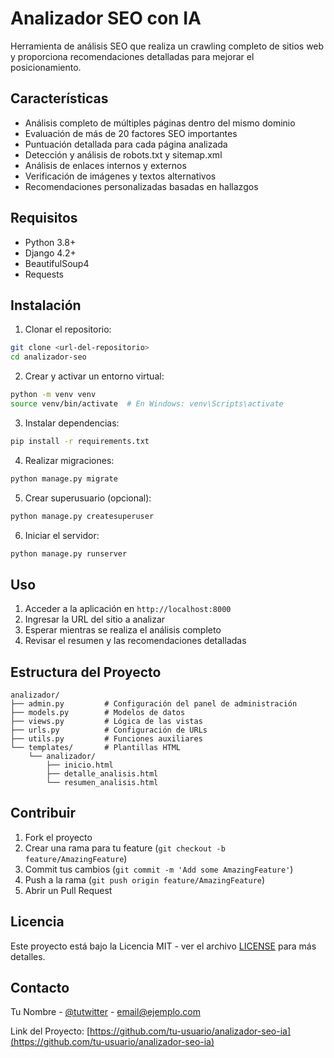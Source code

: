 # Analizador SEO con IA

Herramienta de análisis SEO que realiza un crawling completo de sitios web y proporciona recomendaciones detalladas para mejorar el posicionamiento.

## Características

- Análisis completo de múltiples páginas dentro del mismo dominio
- Evaluación de más de 20 factores SEO importantes
- Puntuación detallada para cada página analizada
- Detección y análisis de robots.txt y sitemap.xml
- Análisis de enlaces internos y externos
- Verificación de imágenes y textos alternativos
- Recomendaciones personalizadas basadas en hallazgos

## Requisitos

- Python 3.8+
- Django 4.2+
- BeautifulSoup4
- Requests

## Instalación

1. Clonar el repositorio:
```bash
git clone <url-del-repositorio>
cd analizador-seo
```

2. Crear y activar un entorno virtual:
```bash
python -m venv venv
source venv/bin/activate  # En Windows: venv\Scripts\activate
```

3. Instalar dependencias:
```bash
pip install -r requirements.txt
```

4. Realizar migraciones:
```bash
python manage.py migrate
```

5. Crear superusuario (opcional):
```bash
python manage.py createsuperuser
```

6. Iniciar el servidor:
```bash
python manage.py runserver
```

## Uso

1. Acceder a la aplicación en `http://localhost:8000`
2. Ingresar la URL del sitio a analizar
3. Esperar mientras se realiza el análisis completo
4. Revisar el resumen y las recomendaciones detalladas

## Estructura del Proyecto

```
analizador/
├── admin.py         # Configuración del panel de administración
├── models.py        # Modelos de datos
├── views.py         # Lógica de las vistas
├── urls.py          # Configuración de URLs
├── utils.py         # Funciones auxiliares
└── templates/       # Plantillas HTML
    └── analizador/
        ├── inicio.html
        ├── detalle_analisis.html
        └── resumen_analisis.html
```

## Contribuir

1. Fork el proyecto
2. Crear una rama para tu feature (`git checkout -b feature/AmazingFeature`)
3. Commit tus cambios (`git commit -m 'Add some AmazingFeature'`)
4. Push a la rama (`git push origin feature/AmazingFeature`)
5. Abrir un Pull Request

## Licencia

Este proyecto está bajo la Licencia MIT - ver el archivo [LICENSE](LICENSE) para más detalles.

## Contacto

Tu Nombre - [@tutwitter](https://twitter.com/tutwitter) - email@ejemplo.com

Link del Proyecto: [https://github.com/tu-usuario/analizador-seo-ia](https://github.com/tu-usuario/analizador-seo-ia) 